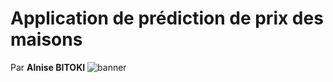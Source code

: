 # Application de prédiction de prix des maisons
Par **Alnise BITOKI**
![banner]("/assets/img/maison.jpg")